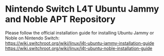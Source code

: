 # Nintendo Switch L4T Ubuntu Jammy and Noble APT Repository

Please follow the official installation guide for installing Ubuntu Jammy or Noble on Nintendo Switch:<br>
https://wiki.switchroot.org/wiki/linux/l4t-ubuntu-jammy-installation-guide<br>
https://wiki.switchroot.org/wiki/linux/l4t-ubuntu-noble-installation-guide<br>
